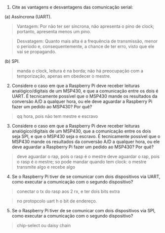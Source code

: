 1. Cite as vantagens e desvantagens das comunicação serial:

 (a) Assíncrona (UART).
 > Vantagem: Por não ter ser síncrona, não apresenta o pino de clock; portanto, apresenta menos um pino.
 
 > Desvatagem: Quanto mais alta é a frequência de transmissão, menor o período e, consequentemente,  a chance de ter erro, visto que ele vai se propagando.
 
(b) SPI.
 > manda o clock, leitura é na borda; não há preocupação com a temporização, apenas em obedecer o mestre.
 
 2. Considere o caso em que a Raspberry Pi deve receber leituras analógico/digitais de um MSP430, e que a comunicação entre os dois é UART. É tecnicamente possível que o MSP430 mande os resultados da conversão A/D a qualquer hora, ou ele deve aguardar a Raspberry Pi fazer um pedido ao MSP430? Por quê?
 > qq hora, pois não tem mestre e escravo
 3. Considere o caso em que a Raspberry Pi deve receber leituras analógico/digitais de um MSP430, que a comunicação entre os dois seja SPI, e que o MSP430 seja o escravo. É tecnicamente possível que o MSP430 mande os resultados da conversão A/D a qualquer hora, ou ele deve aguardar a Raspberry Pi fazer um pedido ao MSP430? Por quê?
 > deve aguardar o rap, pois o rasp é o mestre
 > deve aguardar o rap, pois o rasp é o mestre; so pode mandar quando tem clock: o mestre transmite algo e recebe algo
 4. Se o Raspberry Pi tiver de se comunicar com dois dispositivos via UART, como executar a comunicação com o segundo dispositivo?
 > conectar o tx do rasp aos 2 rx, e ter dois bits extra
 
 > no protopcolo uart h o bit de endereço. 
 5. Se o Raspberry Pi tiver de se comunicar com dois dispositivos via SPI, como executar a comunicação com o segundo dispositivo?
 > chip-select ou daisy chain
